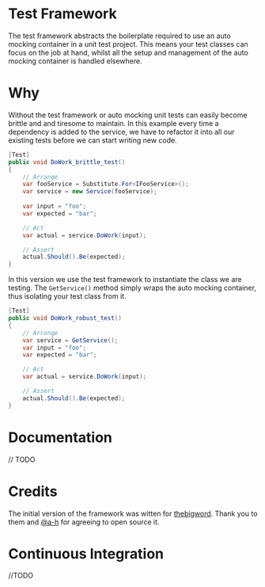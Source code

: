 Test Framework
==============

The test framework abstracts the boilerplate required to use an auto mocking container in a unit test project.  This means your test classes can focus on the job at hand, whilst all the setup and management of the auto mocking container is handled elsewhere.

Why
===

Without the test framework or auto mocking unit tests can easily become brittle and and tiresome to maintain.  In this example every time a dependency is added to the service, we have to refactor it into all our existing tests before we can start writing new code.

``` c#
[Test]
public void DoWork_brittle_test()
{
    // Arrange
    var fooService = Substitute.For<IFooService>();
    var service = new Service(fooService);
            
    var input = "foo";
    var expected = "bar";

    // Act
    var actual = service.DoWork(input);

    // Assert
    actual.Should().Be(expected);
}
```  
In this version we use the test framework to instantiate the class we are testing.  The `GetService()` method simply wraps the auto mocking container, thus isolating your test class from it.

``` c#
[Test]
public void DoWork_robust_test()
{
    // Arrange
    var service = GetService();
    var input = "foo";
    var expected = "bar";

    // Act
    var actual = service.DoWork(input);

    // Assert
    actual.Should().Be(expected);
}
```

Documentation
=============

// TODO

Credits
=======

The initial version of the framework was witten for [thebigword](http://www.thebigword.com).  Thank you to them and [@a-h](https://github.com/a-h) for agreeing to open source it.

Continuous Integration
======================

//TODO
